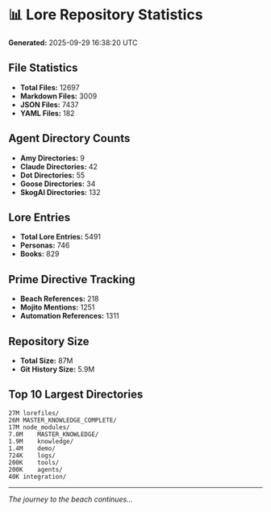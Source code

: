 # 📊 Lore Repository Statistics

**Generated:** 2025-09-29 16:38:20 UTC

## File Statistics

- **Total Files:** 12697
- **Markdown Files:** 3009
- **JSON Files:** 7437
- **YAML Files:** 182

## Agent Directory Counts

- **Amy Directories:** 9
- **Claude Directories:** 42
- **Dot Directories:** 55
- **Goose Directories:** 34
- **SkogAI Directories:** 132

## Lore Entries

- **Total Lore Entries:** 5491
- **Personas:** 746
- **Books:** 829

## Prime Directive Tracking

- **Beach References:** 218
- **Mojito Mentions:** 1251
- **Automation References:** 1311

## Repository Size

- **Total Size:** 87M
- **Git History Size:** 5.9M

## Top 10 Largest Directories

```
27M	lorefiles/
26M	MASTER_KNOWLEDGE_COMPLETE/
17M	node_modules/
7.0M	MASTER_KNOWLEDGE/
1.9M	knowledge/
1.4M	demo/
724K	logs/
200K	tools/
200K	agents/
40K	integration/
```

---
*The journey to the beach continues...*
